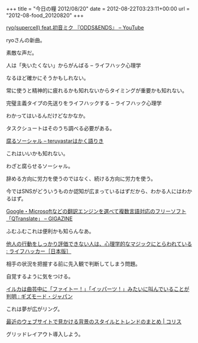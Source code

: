 +++
title = "今日の糧 2012/08/20"
date = 2012-08-22T03:23:11+00:00
url = "2012-08-food_20120820"
+++
<section> 

<div>
  <a href="http://www.youtube.com/watch?v=iOFZKwv_LfA">ryo(supercell) feat.初音ミク 『ODDS&#038;ENDS』 &#8211; YouTube</a>
</div>

ryoさんの新曲。
  
素敵な声だ。 </section> <section> 

<div>
  人は「失いたくない」からがんばる – ライフハック心理学
</div>

なるほど確かにそうかもしれない。
  
常に使うと精神的に疲れるかも知れないからタイミングが重要かも知れない。 </section> <section> 

<div>
  完璧主義タイプの先送りをライフハックする – ライフハック心理学
</div>

わかってはいるんだけどなかなか。
  
タスクシュートはそのうち調べる必要がある。 </section> <section> 

<div>
  <a href="http://d.hatena.ne.jp/teruyastar/20120805/1344129224">腐るソーシャル &#8211; teruyastarはかく語りき</a>
</div>

これはいいかも知れない。
  
わざと腐らせるソーシャル。
  
辞める方向に労力を使うのではなく、続ける方向に労力を使う。
  
今ではSNSがどういうものか認知が広まっているはずだから、わかる人にはわかるはず。 </section> <section> 

<div>
  <a href="http://gigazine.net/news/20120819-qtranslate/">Google・Microsoftなどの翻訳エンジンを選べて複数言語対応のフリーソフト「QTranslate」 &#8211; GIGAZINE</a>
</div>

ふむふむこれは便利かも知らんなあ。 </section> <section> 

<div>
  <a href="http://www.lifehacker.jp/2012/08/120818alwaysunlucky.html">他人の行動をしっかり評価できない人は、心理学的なマジックにとらわれている : ライフハッカー［日本版］</a>
</div>

相手の状況を把握する前に先入観で判断してしまう問題。
  
自覚するように気をつける。 </section> <section> 

<div>
  <a href="http://www.gizmodo.jp/2012/08/post_10748.html">イルカは曲芸中に「ファイトー！」「イッパーツ！」みたいに叫んでいることが判明 : ギズモード・ジャパン</a>
</div>

これは夢が広がリング。 </section> <section> 

<div>
  <a href="http://coliss.com/articles/build-websites/operation/design/background-styles-and-trends-in-web-design-by-codrops.html">最近のウェブサイトで見かける背景のスタイルとトレンドのまとめ | コリス</a>
</div>

グリッドレイアウト導入しよう。 </section>